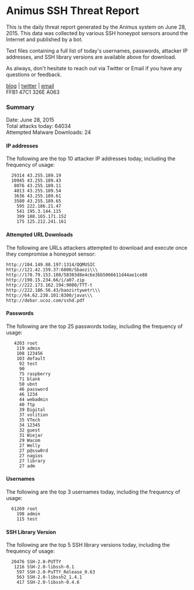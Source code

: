 # Animus SSH Threat Report

This is the daily threat report generated by the Animus system on June 28, 2015. This data was collected by various SSH honeypot sensors around the Internet and published by a bot.  

Text files containing a full list of today's usernames, passwords, attacker IP addresses, and SSH library versions are available above for download.  

As always, don't hesitate to reach out via Twitter or Email if you have any questions or feedback.  

[blog](http://morris.guru) | [twitter](https://twitter.com/andrew___morris) | [email](mailto:andrew@morris.guru)  
FFB1 47C1 326E A063  

### Summary

Date: June 28, 2015  
Total attacks today: 64034  
Attempted Malware Downloads: 24 

#### IP addresses
The following are the top 10 attacker IP addresses today, including the frequency of usage:
```
  29314 43.255.189.19
  10945 43.255.189.43
   8076 43.255.189.11
   4013 43.255.189.54
   3636 43.255.189.61
   3580 43.255.189.65
    595 222.186.21.47
    541 195.3.144.115
    399 188.165.171.152
    175 125.212.241.161
```

#### Attempted URL Downloads
The following are URLs attackers attempted to download and execute once they compromise a honeypot sensor:
```
http://104.149.88.197:1314/QQMUSIC
http://121.42.159.37:6800/Sbaozi\\\
http://178.79.153.108/58303d8e4c6e3bb5066611d44ae1ce88
http://198.15.234.66/i/a07.zip
http://222.173.162.194:9000/TTT-t
http://222.186.56.43/baozirtywetr\\\
http://64.62.238.101:8300/java\\\
http://debar.ucoz.com/sshd.pdf
```

#### Passwords
The following are the top 25 passwords today, including the frequency of usage:
```
   4203 root
    119 admin
    108 123456
    103 default
     92 test
     90 
     75 raspberry
     71 blank
     50 ubnt
     46 password
     46 1234
     44 webadmin
     40 ftp
     39 Digital
     37 volition
     35 VTech
     34 12345
     32 guest
     31 Wiejar
     29 Wacom
     27 Welly
     27 p@ssw0rd
     27 nagios
     27 library
     27 adm
```

#### Usernames
The following are the top 3 usernames today, including the frequency of usage:
```
  61269 root
    198 admin
    115 test
```

#### SSH Library Version
The following are the top 5 SSH library versions today, including the frequency of usage:
```
  20476 SSH-2.0-PUTTY
   1216 SSH-2.0-libssh-0.1
    597 SSH-2.0-PuTTY_Release_0.63
    563 SSH-2.0-libssh2_1.4.1
    417 SSH-2.0-libssh-0.4.6
```
